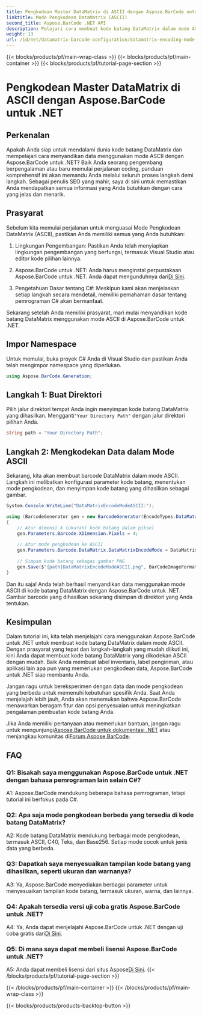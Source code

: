 ```yaml
---
title: Pengkodean Master DataMatrix di ASCII dengan Aspose.BarCode untuk .NET
linktitle: Mode Pengkodean DataMatrix (ASCII)
second_title: Aspose.BarCode .NET API
description: Pelajari cara membuat kode batang DataMatrix dalam mode ASCII menggunakan Aspose.BarCode untuk .NET. Panduan langkah demi langkah untuk pengembang.
weight: 13
url: /id/net/datamatrix-barcode-configuration/datamatrix-encoding-mode-ascii/
---
```


{{< blocks/products/pf/main-wrap-class >}}
{{< blocks/products/pf/main-container >}}
{{< blocks/products/pf/tutorial-page-section >}}

# Pengkodean Master DataMatrix di ASCII dengan Aspose.BarCode untuk .NET

## Perkenalan

Apakah Anda siap untuk mendalami dunia kode batang DataMatrix dan mempelajari cara menyandikan data menggunakan mode ASCII dengan Aspose.BarCode untuk .NET? Baik Anda seorang pengembang berpengalaman atau baru memulai perjalanan coding, panduan komprehensif ini akan memandu Anda melalui seluruh proses langkah demi langkah. Sebagai penulis SEO yang mahir, saya di sini untuk memastikan Anda mendapatkan semua informasi yang Anda butuhkan dengan cara yang jelas dan menarik.

## Prasyarat

Sebelum kita memulai perjalanan untuk menguasai Mode Pengkodean DataMatrix (ASCII), pastikan Anda memiliki semua yang Anda butuhkan:

1. Lingkungan Pengembangan: Pastikan Anda telah menyiapkan lingkungan pengembangan yang berfungsi, termasuk Visual Studio atau editor kode pilihan lainnya.

2.  Aspose.BarCode untuk .NET: Anda harus menginstal perpustakaan Aspose.BarCode untuk .NET. Anda dapat mengunduhnya dari[Di Sini](https://releases.aspose.com/barcode/net/).

3. Pengetahuan Dasar tentang C#: Meskipun kami akan menjelaskan setiap langkah secara mendetail, memiliki pemahaman dasar tentang pemrograman C# akan bermanfaat.

Sekarang setelah Anda memiliki prasyarat, mari mulai menyandikan kode batang DataMatrix menggunakan mode ASCII di Aspose.BarCode untuk .NET.

## Impor Namespace

Untuk memulai, buka proyek C# Anda di Visual Studio dan pastikan Anda telah mengimpor namespace yang diperlukan.

```csharp
using Aspose.BarCode.Generation;
```

## Langkah 1: Buat Direktori

 Pilih jalur direktori tempat Anda ingin menyimpan kode batang DataMatrix yang dihasilkan. Mengganti`"Your Directory Path"` dengan jalur direktori pilihan Anda.

```csharp
string path = "Your Directory Path";
```

## Langkah 2: Mengkodekan Data dalam Mode ASCII

Sekarang, kita akan membuat barcode DataMatrix dalam mode ASCII. Langkah ini melibatkan konfigurasi parameter kode batang, menentukan mode pengkodean, dan menyimpan kode batang yang dihasilkan sebagai gambar.

```csharp
System.Console.WriteLine("DataMatrixEncodeModeASCII:");

using (BarcodeGenerator gen = new BarcodeGenerator(EncodeTypes.DataMatrix, "Aspose"))
{
    // Atur dimensi X (ukuran) kode batang dalam piksel
    gen.Parameters.Barcode.XDimension.Pixels = 4;
    
    // Atur mode pengkodean ke ASCII
    gen.Parameters.Barcode.DataMatrix.DataMatrixEncodeMode = DataMatrixEncodeMode.ASCII;
    
    // Simpan kode batang sebagai gambar PNG
    gen.Save($"{path}DataMatrixEncodeModeASCII.png", BarCodeImageFormat.Png);
}
```

Dan itu saja! Anda telah berhasil menyandikan data menggunakan mode ASCII di kode batang DataMatrix dengan Aspose.BarCode untuk .NET. Gambar barcode yang dihasilkan sekarang disimpan di direktori yang Anda tentukan.

## Kesimpulan

Dalam tutorial ini, kita telah menjelajahi cara menggunakan Aspose.BarCode untuk .NET untuk membuat kode batang DataMatrix dalam mode ASCII. Dengan prasyarat yang tepat dan langkah-langkah yang mudah diikuti ini, kini Anda dapat membuat kode batang DataMatrix yang dikodekan ASCII dengan mudah. Baik Anda membuat label inventaris, label pengiriman, atau aplikasi lain apa pun yang memerlukan pengkodean data, Aspose.BarCode untuk .NET siap membantu Anda.

Jangan ragu untuk bereksperimen dengan data dan mode pengkodean yang berbeda untuk memenuhi kebutuhan spesifik Anda. Saat Anda menjelajah lebih jauh, Anda akan menemukan bahwa Aspose.BarCode menawarkan beragam fitur dan opsi penyesuaian untuk meningkatkan pengalaman pembuatan kode batang Anda.

 Jika Anda memiliki pertanyaan atau memerlukan bantuan, jangan ragu untuk mengunjungi[Aspose.BarCode untuk dokumentasi .NET](https://reference.aspose.com/barcode/net/) atau menjangkau komunitas di[Forum Aspose.BarCode](https://forum.aspose.com/c/barcode/13).

## FAQ

### Q1: Bisakah saya menggunakan Aspose.BarCode untuk .NET dengan bahasa pemrograman lain selain C#?

A1: Aspose.BarCode mendukung beberapa bahasa pemrograman, tetapi tutorial ini berfokus pada C#.

### Q2: Apa saja mode pengkodean berbeda yang tersedia di kode batang DataMatrix?

A2: Kode batang DataMatrix mendukung berbagai mode pengkodean, termasuk ASCII, C40, Teks, dan Base256. Setiap mode cocok untuk jenis data yang berbeda.

### Q3: Dapatkah saya menyesuaikan tampilan kode batang yang dihasilkan, seperti ukuran dan warnanya?

A3: Ya, Aspose.BarCode menyediakan berbagai parameter untuk menyesuaikan tampilan kode batang, termasuk ukuran, warna, dan lainnya.

### Q4: Apakah tersedia versi uji coba gratis Aspose.BarCode untuk .NET?

 A4: Ya, Anda dapat menjelajahi Aspose.BarCode untuk .NET dengan uji coba gratis dari[Di Sini](https://releases.aspose.com/).

### Q5: Di mana saya dapat membeli lisensi Aspose.BarCode untuk .NET?

 A5: Anda dapat membeli lisensi dari situs Aspose[Di Sini](https://purchase.aspose.com/buy).
{{< /blocks/products/pf/tutorial-page-section >}}

{{< /blocks/products/pf/main-container >}}
{{< /blocks/products/pf/main-wrap-class >}}

{{< blocks/products/products-backtop-button >}}

